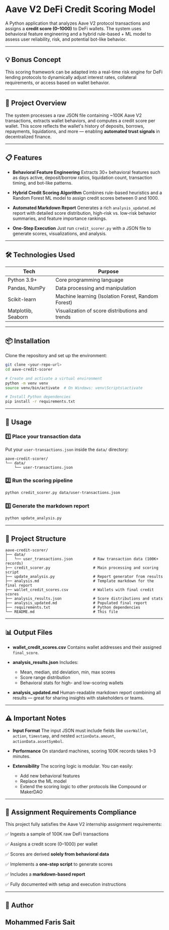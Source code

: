 # Aave V2 DeFi Credit Scoring Model

A Python application that analyzes Aave V2 protocol transactions and assigns a **credit score (0–1000)** to DeFi wallets. The system uses behavioral feature engineering and a hybrid rule-based + ML model to assess user reliability, risk, and potential bot-like behavior.

---

## 💡 Bonus Concept

This scoring framework can be adapted into a real-time risk engine for DeFi lending protocols to dynamically adjust interest rates, collateral requirements, or access based on wallet behavior.

---

## 🎯 Project Overview

The system processes a raw JSON file containing \~100K Aave V2 transactions, extracts wallet behaviors, and computes a credit score per wallet. This score reflects the wallet's history of deposits, borrows, repayments, liquidations, and more — enabling **automated trust signals** in decentralized finance.

---

## 📋 Features

* **Behavioral Feature Engineering**
  Extracts 30+ behavioral features such as days active, deposit/borrow ratios, liquidation count, transaction timing, and bot-like patterns.

* **Hybrid Credit Scoring Algorithm**
  Combines rule-based heuristics and a Random Forest ML model to assign credit scores between 0 and 1000.

* **Automated Markdown Report**
  Generates a rich `analysis_updated.md` report with detailed score distribution, high-risk vs. low-risk behavior summaries, and feature importance rankings.

* **One-Step Execution**
  Just run `credit_scorer.py` with a JSON file to generate scores, visualizations, and analysis.

---

## 🛠️ Technologies Used

| Tech                | Purpose                                            |
| ------------------- | -------------------------------------------------- |
| Python 3.9+         | Core programming language                          |
| Pandas, NumPy       | Data processing and manipulation                   |
| Scikit-learn        | Machine learning (Isolation Forest, Random Forest) |
| Matplotlib, Seaborn | Visualization of score distributions and trends    |

---

## 📦 Installation

Clone the repository and set up the environment:

```bash
git clone <your-repo-url>
cd aave-credit-scorer

# Create and activate a virtual environment
python -m venv venv
source venv/bin/activate  # On Windows: venv\Scripts\activate

# Install Python dependencies
pip install -r requirements.txt
```

---

## 🚀 Usage

### 1️⃣ Place your transaction data

Put your `user-transactions.json` inside the `data/` directory:

```
aave-credit-scorer/
└── data/
    └── user-transactions.json
```

### 2️⃣ Run the scoring pipeline

```bash
python credit_scorer.py data/user-transactions.json
```

### 3️⃣ Generate the markdown report

```bash
python update_analysis.py
```

---

## 📁 Project Structure

```
aave-credit-scorer/
├── data/
│   └── user_transactions.json         # Raw transaction data (100K+ records)
├── credit_scorer.py                   # Main processing and scoring script
├── update_analysis.py                 # Report generator from results
├── analysis.md                        # Template markdown for the final report
├── wallet_credit_scores.csv           # Wallets with final credit scores
├── analysis_results.json              # Score distributions and stats
├── analysis_updated.md                # Populated final report
├── requirements.txt                   # Python dependencies
└── README.md                          # This file
```

---

## 📊 Output Files

* **wallet\_credit\_scores.csv**
  Contains wallet addresses and their assigned `final_score`.

* **analysis\_results.json**
  Includes:

  * Mean, median, std deviation, min, max scores
  * Score range distribution
  * Behavioral stats for high- and low-scoring wallets

* **analysis\_updated.md**
  Human-readable markdown report combining all results — great for sharing insights with stakeholders or teams.

---

## ⚠️ Important Notes

* **Input Format**
  The input JSON must include fields like `userWallet`, `action`, `timestamp`, and nested `actionData.amount`, `actionData.assetSymbol`.

* **Performance**
  On standard machines, scoring 100K records takes 1–3 minutes.

* **Extensibility**
  The scoring logic is modular. You can easily:

  * Add new behavioral features
  * Replace the ML model
  * Extend the scoring logic to other protocols like Compound or MakerDAO

---

## 📝 Assignment Requirements Compliance

This project fully satisfies the Aave V2 internship assignment requirements:

✅ Ingests a sample of 100K raw DeFi transactions

✅ Assigns a credit score (0–1000) per wallet

✅ Scores are derived **solely from behavioral data**

✅ Implements a **one-step script** to generate scores

✅ Includes a **markdown-based report**

✅ Fully documented with setup and execution instructions

---

## 👤 Author

**Mohammed Faris Sait**
---


